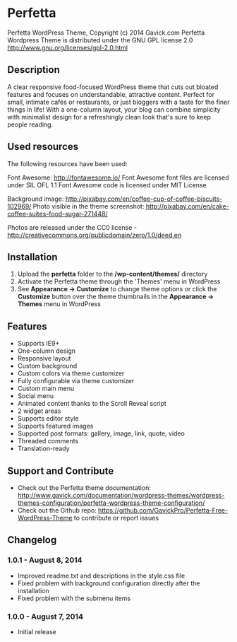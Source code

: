 # Perfetta

Perfetta WordPress Theme, Copyright (c) 2014 Gavick.com
Perfetta Wordpress Theme is distributed under the GNU GPL license 2.0
http://www.gnu.org/licenses/gpl-2.0.html

## Description

A clear responsive food-focused WordPress theme that cuts out bloated features and focuses on understandable, attractive content. Perfect for small, intimate cafés or restaurants, or just bloggers with a taste for the finer things in life! With a one-column layout, your blog can combine simplicity with minimalist design for a refreshingly clean look that's sure to keep people reading.

## Used resources

The following resources have been used:

Font Awesome: http://fontawesome.io/
Font Awesome font files are licensed under SIL OFL 1.1 
Font Awesome code is licensed under MIT License

Background image: http://pixabay.com/en/coffee-cup-of-coffee-biscuits-102969/
Photo visible in the theme screenshot: http://pixabay.com/en/cake-coffee-suites-food-sugar-271448/

Photos are released under the CC0 license - http://creativecommons.org/publicdomain/zero/1.0/deed.en

## Installation

1. Upload the **perfetta** folder to the **/wp-content/themes/** directory 
2. Activate the Perfetta theme through the 'Themes' menu in WordPress
3. See **Appearance -> Customize** to change theme options or click the **Customize** button over the theme thumbnails in the **Appearance -> Themes** menu in WordPress

## Features

* Supports IE9+
* One-column design
* Responsive layout
* Custom background
* Custom colors via theme customizer
* Fully configurable via theme customizer
* Custom main menu
* Social menu
* Animated content thanks to the Scroll Reveal script
* 2 widget areas
* Supports editor style
* Supports featured images
* Supported post formats: gallery, image, link, quote, video
* Threaded comments
* Translation-ready

## Support and Contribute
- Check out the Perfetta theme documentation: http://www.gavick.com/documentation/wordpress-themes/wordpress-themes-configuration/perfetta-wordpress-theme-configuration/
- Check out the Github repo: https://github.com/GavickPro/Perfetta-Free-WordPress-Theme to contribute or report issues

## Changelog

### 1.0.1 - August 8, 2014

- Improved readme.txt and descriptions in the style.css file
- Fixed problem with background configuration directly after the installation
- Fixed problem with the submenu items

### 1.0.0 - August 7, 2014

- Initial release
